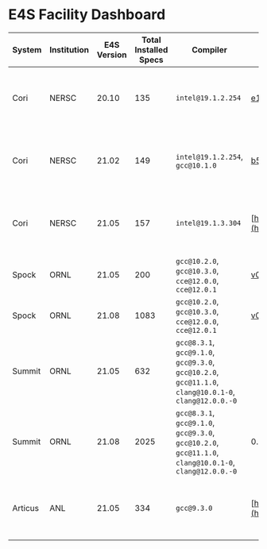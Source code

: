 # E4S Facility Dashboard

System  | Institution | E4S Version | Total Installed Specs | Compiler | Spack Commit or branch | Spack.yaml | `spack find` File |
------- | ----------- | -------------------- | --------- | ----------| -------------------------| ------------- | --------------- | 
Cori | NERSC  | 20.10 | 135 | `intel@19.1.2.254` | [e1e0bbb4cbe11a3f0d7e50466ffa86071ee653b7](https://github.com/spack/spack/commit/e1e0bbb4cbe11a3f0d7e50466ffa86071ee653b7) | [https://github.com/spack/spack-configs/blob/master/NERSC/cori/e4s-20.10/spack.yaml](https://github.com/spack/spack-configs/blob/master/NERSC/cori/e4s-20.10/spack.yaml) | [https://github.com/spack/spack-configs/blob/master/NERSC/cori/e4s-20.10/e4s-20.10.txt](https://github.com/spack/spack-configs/blob/master/NERSC/cori/e4s-20.10/e4s-20.10.txt)
Cori | NERSC | 21.02 | 149 | `intel@19.1.2.254`, `gcc@10.1.0` | [b56d65fce5f4743a23399f0cde006bed1b52d53d](https://github.com/spack/spack/commit/b56d65fce5f4743a23399f0cde006bed1b52d53d) | [https://github.com/spack/spack-configs/blob/main/NERSC/cori/e4s-21.02/spack.yaml](https://github.com/spack/spack-configs/blob/main/NERSC/cori/e4s-21.02/spack.yaml) | [https://github.com/spack/spack-configs/blob/main/NERSC/cori/e4s-21.02/e4s-21.02.txt](https://github.com/spack/spack-configs/blob/main/NERSC/cori/e4s-21.02/e4s-21.02.txt)
Cori | NERSC | 21.05 | 157 | `intel@19.1.3.304` | [https://github.com/spack/spack/tree/e4s-21.05](https://github.com/spack/spack/tree/e4s-21.05) |  [https://github.com/spack/spack-configs/blob/main/NERSC/cori/e4s-21.05/spack.yaml](https://github.com/spack/spack-configs/blob/main/NERSC/cori/e4s-21.05/spack.yaml) | [https://github.com/spack/spack-configs/blob/main/NERSC/cori/e4s-21.05/e4s-21.05.txt](https://github.com/spack/spack-configs/blob/main/NERSC/cori/e4s-21.05/e4s-21.05.txt)
Spock  | ORNL | 21.05 | 200 | `gcc@10.2.0`, `gcc@10.3.0`, `cce@12.0.0`, `cce@12.0.1` | [v0.16.1](https://github.com/spack/spack/tree/v0.16.1) | | 
Spock  | ORNL | 21.08 | 1083 | `gcc@10.2.0`, `gcc@10.3.0`, `cce@12.0.0`, `cce@12.0.1` | [v0.16.3](https://github.com/spack/spack/tree/v0.16.3) | https://github.com/spack/spack-configs/blob/main/OLCF/spock/e4s-21.08.txt | https://github.com/spack/spack-configs/blob/main/OLCF/spock/spack.yaml
Summit | ORNL | 21.05 | 632 | `gcc@8.3.1`, `gcc@9.1.0`, `gcc@9.3.0`, `gcc@10.2.0`, `gcc@11.1.0`, `clang@10.0.1-0`, `clang@12.0.0.-0` | | |
Summit | ORNL | 21.08 | 2025 | `gcc@8.3.1`, `gcc@9.1.0`, `gcc@9.3.0`, `gcc@10.2.0`, `gcc@11.1.0`, `clang@10.0.1-0`, `clang@12.0.0.-0` | 0.16.2-4678-9effe1400f | https://github.com/spack/spack-configs/blob/main/OLCF/summit/e4s-21.08.txt | https://github.com/spack/spack-configs/blob/main/OLCF/summit/spack.yaml
Articus | ANL | 21.05 | 334 | `gcc@9.3.0` | [https://github.com/spack/spack/tree/e4s-21.05](https://github.com/spack/spack/tree/e4s-21.05) | [https://github.com/spack/spack-configs/blob/main/ANL/JLSE/Arcticus/E4S-21.05/spack.yaml](https://github.com/spack/spack-configs/blob/main/ANL/JLSE/Arcticus/E4S-21.05/spack.yaml) | [https://github.com/spack/spack-configs/blob/main/ANL/JLSE/Arcticus/E4S-21.05/e4s-21.05.txt](https://github.com/spack/spack-configs/blob/main/ANL/JLSE/Arcticus/E4S-21.05/e4s-21.05.txt)

